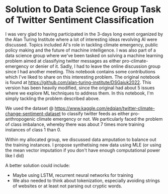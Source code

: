 # Solution to Data Science Group Task of Twitter Sentiment Classification 

I was very glad to having participated in the 3-days long event organized by the Alan Turing Institute where a lot of interesting ideas revolving AI were discussed. Topics included AI's role in tackling climate emergency, public policy making and the future of machine intelligence. I was also part of a data science group where we've been tasked on solving a machine learning problem aimed at classifying twitter messages as either pro-climate-emergency or denier of it. Sadly, I had to leave the online discussion group since I had another meeting. This notebook contains some contributions which I've liked to share on this interesting problem. The original notebook is found at https://github.com/alan-turing-institute/DSGaiuk2022. This version has been heavily modified, since the original had about 5 issues where we explore ML techniques to address them. In this notebook, I'm simply tackling the problem described above. 

We used the dataset @ https://www.kaggle.com/edqian/twitter-climate-change-sentiment-dataset to classify twitter feeds as either pro-anthropogenic climate emergency or not. We particularly faced the problem of class imbalance, whereby there was about 7 times more training instances of class 1 than 0. 

Within my allocated group, we discussed data amputation to balance out the training instances. I propose synthetising new data using MLE (or using the mean vector imputation if you don't have enough computational power like I did)

A better solution could include:

- Maybe using LSTM, recurrent neural networks for training
- We also needed to think about tokenization, especially avoiding strings of websites or at least not parsing out cryptic words. 
